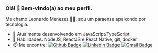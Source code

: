 <!--
**leo-nezes/leo-nezes** is a ✨ _special_ ✨ repository because its `README.md` (this file) appears on your GitHub profile.

Here are some ideas to get you started:

- 🔭 I’m currently working on ...
- 🌱 I’m currently learning ...
- 👯 I’m looking to collaborate on ...
- 🤔 I’m looking for help with ...
- 💬 Ask me about ...
- 📫 How to reach me: ...
- 😄 Pronouns: ...
- ⚡ Fun fact: ...
-->

### Olá! 👋 Bem-vindo(a) ao meu perfil.

Me chamo Leonardo Menezes :man_technologist:, sou um paraense apaixondo por tecnologia.

 - 🔭 Atualmente desenvolvendo em JavaScript/TypeScript
 - 📌 Habilidades: NodeJS, ReactJS e React Native, git, docker   
 - 📫 Me encontre: 
 [![Github Badge](https://img.shields.io/badge/-Github-000?style=flat-square&logo=Github&logoColor=white&link=https://github.com/leo-nezes)](https://github.com/leo-nezes) [![Linkedin Badge](https://img.shields.io/badge/-LinkedIn-blue?style=flat-square&logo=Linkedin&logoColor=white&link=https://www.linkedin.com/in/leo-nezes/)](https://www.linkedin.com/in/leo-nezes/) [![Gmail Badge](https://img.shields.io/badge/-Gmail-c14438?style=flat-square&logo=Gmail&logoColor=white&link=mailto:leonhard.menezes@gmail.com)](mailto:leonhard.menezes@gmail.com)
